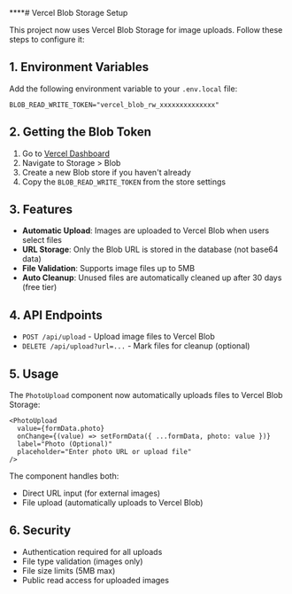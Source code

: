 ****# Vercel Blob Storage Setup

This project now uses Vercel Blob Storage for image uploads. Follow these steps to configure it:

## 1. Environment Variables

Add the following environment variable to your `.env.local` file:

```env
BLOB_READ_WRITE_TOKEN="vercel_blob_rw_xxxxxxxxxxxxxx"
```

## 2. Getting the Blob Token

1. Go to [Vercel Dashboard](https://vercel.com/dashboard)
2. Navigate to Storage > Blob
3. Create a new Blob store if you haven't already
4. Copy the `BLOB_READ_WRITE_TOKEN` from the store settings

## 3. Features

- **Automatic Upload**: Images are uploaded to Vercel Blob when users select files
- **URL Storage**: Only the Blob URL is stored in the database (not base64 data)
- **File Validation**: Supports image files up to 5MB
- **Auto Cleanup**: Unused files are automatically cleaned up after 30 days (free tier)

## 4. API Endpoints

- `POST /api/upload` - Upload image files to Vercel Blob
- `DELETE /api/upload?url=...` - Mark files for cleanup (optional)

## 5. Usage

The `PhotoUpload` component now automatically uploads files to Vercel Blob Storage:

```tsx
<PhotoUpload
  value={formData.photo}
  onChange={(value) => setFormData({ ...formData, photo: value })}
  label="Photo (Optional)"
  placeholder="Enter photo URL or upload file"
/>
```

The component handles both:
- Direct URL input (for external images)
- File upload (automatically uploads to Vercel Blob)

## 6. Security

- Authentication required for all uploads
- File type validation (images only)
- File size limits (5MB max)
- Public read access for uploaded images
